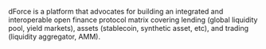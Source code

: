 dForce is a platform that advocates for building an integrated and interoperable open finance protocol matrix covering  lending (global liquidity pool, yield markets), assets (stablecoin, synthetic asset, etc), and trading (liquidity aggregator, AMM).